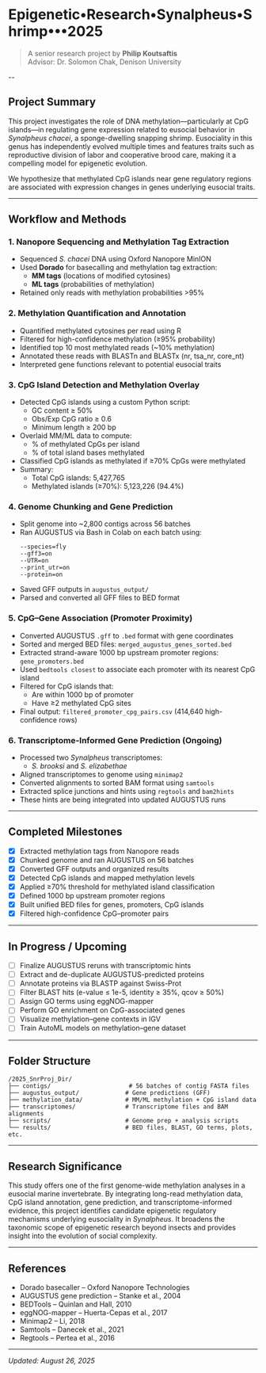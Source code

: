 # Epigenetic•Research•Synalpheus•Shrimp•••2025
> A senior research project by **Philip Koutsaftis**  
> Advisor: Dr. Solomon Chak, Denison University

--

##  Project Summary

This project investigates the role of DNA methylation—particularly at CpG islands—in regulating gene expression related to eusocial behavior in *Synalpheus chacei*, a sponge-dwelling snapping shrimp. Eusociality in this genus has independently evolved multiple times and features traits such as reproductive division of labor and cooperative brood care, making it a compelling model for epigenetic evolution.

We hypothesize that methylated CpG islands near gene regulatory regions are associated with expression changes in genes underlying eusocial traits.

---

##  Workflow and Methods

### 1. Nanopore Sequencing and Methylation Tag Extraction
- Sequenced *S. chacei* DNA using Oxford Nanopore MinION
- Used **Dorado** for basecalling and methylation tag extraction:
  - **MM tags** (locations of modified cytosines)
  - **ML tags** (probabilities of methylation)
- Retained only reads with methylation probabilities >95%

### 2. Methylation Quantification and Annotation
- Quantified methylated cytosines per read using R
- Filtered for high-confidence methylation (≥95% probability)
- Identified top 10 most methylated reads (~10% methylation)
- Annotated these reads with BLASTn and BLASTx (nr, tsa_nr, core_nt)
- Interpreted gene functions relevant to potential eusocial traits

### 3. CpG Island Detection and Methylation Overlay
- Detected CpG islands using a custom Python script:
  - GC content ≥ 50%
  - Obs/Exp CpG ratio ≥ 0.6
  - Minimum length ≥ 200 bp
- Overlaid MM/ML data to compute:
  - % of methylated CpGs per island
  - % of total island bases methylated
- Classified CpG islands as methylated if ≥70% CpGs were methylated
- Summary:
  - Total CpG islands: 5,427,765
  - Methylated islands (≥70%): 5,123,226 (94.4%)

### 4. Genome Chunking and Gene Prediction
- Split genome into ~2,800 contigs across 56 batches
- Ran AUGUSTUS via Bash in Colab on each batch using:
  ```
  --species=fly
  --gff3=on
  --UTR=on
  --print_utr=on
  --protein=on
  ```
- Saved GFF outputs in `augustus_output/`
- Parsed and converted all GFF files to BED format

### 5. CpG–Gene Association (Promoter Proximity)
- Converted AUGUSTUS `.gff` to `.bed` format with gene coordinates
- Sorted and merged BED files: `merged_augustus_genes_sorted.bed`
- Extracted strand-aware 1000 bp upstream promoter regions: `gene_promoters.bed`
- Used `bedtools closest` to associate each promoter with its nearest CpG island
- Filtered for CpG islands that:
  - Are within 1000 bp of promoter
  - Have ≥2 methylated CpG sites
- Final output: `filtered_promoter_cpg_pairs.csv` (414,640 high-confidence rows)

### 6. Transcriptome-Informed Gene Prediction (Ongoing)
- Processed two *Synalpheus* transcriptomes:
  - *S. brooksi* and *S. elizabethae*
- Aligned transcriptomes to genome using `minimap2`
- Converted alignments to sorted BAM format using `samtools`
- Extracted splice junctions and hints using `regtools` and `bam2hints`
- These hints are being integrated into updated AUGUSTUS runs

---

##  Completed Milestones
- [x] Extracted methylation tags from Nanopore reads
- [x] Chunked genome and ran AUGUSTUS on 56 batches
- [x] Converted GFF outputs and organized results
- [x] Detected CpG islands and mapped methylation levels
- [x] Applied ≥70% threshold for methylated island classification
- [x] Defined 1000 bp upstream promoter regions
- [x] Built unified BED files for genes, promoters, CpG islands
- [x] Filtered high-confidence CpG–promoter pairs

---

##  In Progress / Upcoming
- [ ] Finalize AUGUSTUS reruns with transcriptomic hints
- [ ] Extract and de-duplicate AUGUSTUS-predicted proteins
- [ ] Annotate proteins via BLASTP against Swiss-Prot
- [ ] Filter BLAST hits (e-value ≤ 1e-5, identity ≥ 35%, qcov ≥ 50%)
- [ ] Assign GO terms using eggNOG-mapper
- [ ] Perform GO enrichment on CpG-associated genes
- [ ] Visualize methylation–gene contexts in IGV
- [ ] Train AutoML models on methylation–gene dataset

---

##  Folder Structure

```
/2025_SnrProj_Dir/
├── contigs/                      # 56 batches of contig FASTA files
├── augustus_output/             # Gene predictions (GFF)
├── methylation_data/            # MM/ML methylation + CpG island data
├── transcriptomes/              # Transcriptome files and BAM alignments
├── scripts/                     # Genome prep + analysis scripts
└── results/                     # BED files, BLAST, GO terms, plots, etc.
```

---

##  Research Significance

This study offers one of the first genome-wide methylation analyses in a eusocial marine invertebrate. By integrating long-read methylation data, CpG island annotation, gene prediction, and transcriptome-informed evidence, this project identifies candidate epigenetic regulatory mechanisms underlying eusociality in *Synalpheus*. It broadens the taxonomic scope of epigenetic research beyond insects and provides insight into the evolution of social complexity.

---

##  References

- Dorado basecaller – Oxford Nanopore Technologies  
- AUGUSTUS gene prediction – Stanke et al., 2004  
- BEDTools – Quinlan and Hall, 2010  
- eggNOG-mapper – Huerta-Cepas et al., 2017  
- Minimap2 – Li, 2018  
- Samtools – Danecek et al., 2021  
- Regtools – Pertea et al., 2016  

---

*Updated: August 26, 2025*
